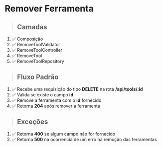# **Remover Ferramenta**

> ## Camadas
1. ✅ Composição
1. ✅ RemoveToolValidator
1. ✅ RemoveToolController
1. ✅ RemoveTool
1. ✅ RemoveToolRepository

> ## Fluxo Padrão
1. ✅ Recebe uma requisição do tipo **DELETE** na rota **/api/tools/:id**
1. ✅ Valida se existe o campo **id**
1. ✅ Remove a ferramenta com o **id** fornecido
1. ✅ Retorna **204** após remover a ferramenta

> ## Exceções
1. ✅ Retorna **400** se algum campo não for fornecido
1. ✅ Retorna **500** na ocorrencia de um erro na remoção das ferramentas